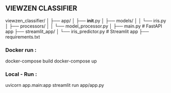 ## VIEWZEN CLASSIFIER

viewzen_classifier/
│
├── app/
│   ├── __init__.py
│   ├── models/
│   │   └── iris.py
│   ├── processors/
│   │   └── model_processor.py
│   ├── main.py  # FastAPI app
├── streamlit_app/
│   └── iris_predictor.py  # Streamlit app
├── requirements.txt


### Docker run :
docker-compose build
docker-compose up

### Local - Run :
uvicorn app.main:app 
streamlit run app/app.py
